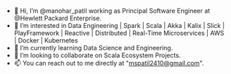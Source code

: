 - 👋 Hi, I’m @manohar_patil working as Principal Software Engineer at @Hewlett Packard Enterprise. 
- 👀 I’m interested in Data Engineering | Spark | Scala | Akka | Kalix | Slick | PlayFramework | Reactive | Distributed | Real-Time Microservices | AWS | Docker | Kubernetes
- 🌱 I’m currently learning Data Science and Engineering.
- 💞️ I’m looking to collaborate on Scala Ecosystem Projects.
- 📫 You can reach out to me directly at "mspatil2410@gmail.com".

<!---
manoharpatil/manoharpatil is a ✨ special ✨ repository because its `README.md` (this file) appears on your GitHub profile.
You can click the Preview link to take a look at your changes.
--->
